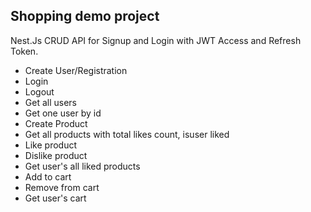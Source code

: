 ## Shopping demo project

Nest.Js CRUD API for Signup and Login with JWT Access and Refresh Token.

- Create User/Registration
- Login
- Logout
- Get all users
- Get one user by id
- Create Product
- Get all products with total likes count, isuser liked
- Like product
- Dislike product
- Get user's all liked products
- Add to cart
- Remove from cart
- Get user's cart
